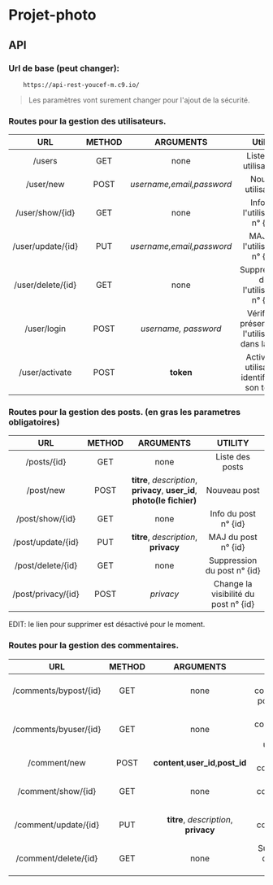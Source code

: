 # Projet-photo

## API

### Url de base (peut changer): 
        https://api-rest-youcef-m.c9.io/

   > Les paramètres vont surement changer pour l'ajout de la sécurité.
   
### Routes pour la gestion des utilisateurs.
 
|        URL        | METHOD |         ARGUMENTS         |                      Utilité                      |
|:-----------------:|:------:|:-------------------------:|:-------------------------------------------------:|
|       /users      |   GET  |            none           |               Liste des utilisateurs              |
|     /user/new     |  POST  | *username,email,password* |                 Nouvel utilisateur                |
|  /user/show/{id}  |   GET  |            none           |           Info de l'utilisateur n° {id}           |
| /user/update/{id} |   PUT  | *username,email,password* |            MAJ de l'utilisateur n° {id}           |
| /user/delete/{id} |   GET  |            none           |        Suppression de l'utilisateur n° {id}       |
|    /user/login    |  POST  |    *username, password*   | Vérifie la présence de l'utilisateur dans la BDD  |
| /user/activate    |  POST  |    	   **token**		 | 	 Active un utilisateur identifié par son token   |

### Routes pour la gestion des posts. (en gras les parametres obligatoires)
 
|         URL        | METHOD |                                 ARGUMENTS                                 |                UTILITY                |
|:------------------:|:------:|:-------------------------------------------------------------------------:|:-------------------------------------:|
|     /posts/{id}    |   GET  |                                    none                                   |            Liste des posts            |
|      /post/new     |  POST  | **titre**, *description*, **privacy**, **user_id**, **photo(le fichier)** |              Nouveau post             |
|   /post/show/{id}  |   GET  |                                    none                                   |          Info du post n° {id}         |
|  /post/update/{id} |   PUT  |                   **titre**, *description*, **privacy**                   |          MAJ du post n° {id}          |
|  /post/delete/{id} |   GET  |                                    none                                   |      Suppression du post n° {id}      |
| /post/privacy/{id} |  POST  |                                 *privacy*                                 | Change la visibilité du post n° {id}  |

EDIT: le lien pour supprimer est désactivé pour le moment.


### Routes pour la gestion des commentaires.

|          URL          | METHOD |               ARGUMENTS               |                 UTILITY                 |
|:---------------------:|:------:|:-------------------------------------:|:---------------------------------------:|
| /comments/bypost/{id} |   GET  |                  none                 |   Liste des commentaires pour un post   |
| /comments/byuser/{id} |   GET  |                  none                 | Liste des commentaires d'un utilisateur |
|      /comment/new     |  POST  |  **content**,**user_id**,**post_id**  |           Nouveau commentaire           |
|   /comment/show/{id}  |   GET  |                  none                 |       Info du commentaire n° {id}       |
|  /comment/update/{id} |   PUT  | **titre**, *description*, **privacy** |        MAJ du commentaire n° {id}       |
|  /comment/delete/{id} |   GET  |                  none                 |       Suppression du post n° {id}       |
